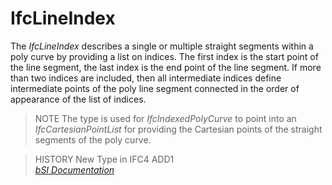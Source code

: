 IfcLineIndex
============
The _IfcLineIndex_ describes a single or multiple straight segments within a
poly curve by providing a list on indices. The first index is the start point
of the line segment, the last index is the end point of the line segment. If
more than two indices are included, then all intermediate indices define
intermediate points of the poly line segment connected in the order of
appearance of the list of indices.  
  
> NOTE  The type is used for _IfcIndexedPolyCurve_ to point into an
> _IfcCartesianPointList_ for providing the Cartesian points of the straight
> segments of the poly curve.  
  
> HISTORY  New Type in IFC4 ADD1  
[ _bSI
Documentation_](https://standards.buildingsmart.org/IFC/DEV/IFC4_2/FINAL/HTML/schema/ifcgeometryresource/lexical/ifclineindex.htm)


